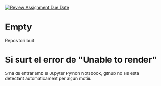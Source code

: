 [![Review Assignment Due Date](https://classroom.github.com/assets/deadline-readme-button-22041afd0340ce965d47ae6ef1cefeee28c7c493a6346c4f15d667ab976d596c.svg)](https://classroom.github.com/a/ULiw8LbN)
# Empty
Repositori buit


# Si surt el error de "Unable to render"
S'ha de entrar amb el Jupyter Python Notebook, github no els esta detectant automaticament per algun motiu.
